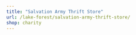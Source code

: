 ```yaml
---
title: "Salvation Army Thrift Store"
url: /lake-forest/salvation-army-thrift-store/
shop: charity
---
```

